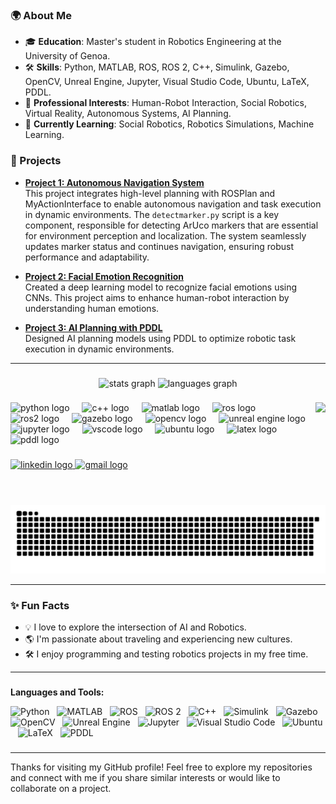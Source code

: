 
### 🌍 About Me
- 🎓 **Education**: Master's student in Robotics Engineering at the University of Genoa.
- 🛠️ **Skills**: Python, MATLAB, ROS, ROS 2, C++, Simulink, Gazebo, OpenCV, Unreal Engine, Jupyter, Visual Studio Code, Ubuntu, LaTeX, PDDL.
- 💼 **Professional Interests**: Human-Robot Interaction, Social Robotics, Virtual Reality, Autonomous Systems, AI Planning.
- 🌱 **Currently Learning**: Social Robotics, Robotics Simulations, Machine Learning.

### 🚀 Projects

- **[Project 1: Autonomous Navigation System](https://github.com/Roumaissa-BENKREDDA/Experimental_Assignmnet_2.git)**  
  This project integrates high-level planning with ROSPlan and MyActionInterface to enable autonomous navigation and task execution in dynamic environments. The `detectmarker.py` script is a key component, responsible for detecting ArUco markers that are essential for environment perception and localization. The system seamlessly updates marker status and continues navigation, ensuring robust performance and adaptability.
  
- **[Project 2: Facial Emotion Recognition](https://github.com/Roumaissa-BENKREDDA/Machine-Learning-2.git)**  
  Created a deep learning model to recognize facial emotions using CNNs. This project aims to enhance human-robot interaction by understanding human emotions.

- **[Project 3: AI Planning with PDDL](https://github.com/Roumaissa-BENKREDDA/Artificial-Intelligence-for-Robotics-2-.git)**  
  Designed AI planning models using PDDL to optimize robotic task execution in dynamic environments.
  
---

###

<div align="center">
  <img src="https://github-readme-stats.vercel.app/api?username=Roumaissa-BENKREDDA&hide_title=false&hide_rank=false&show_icons=true&include_all_commits=true&count_private=true&disable_animations=false&theme=radical&locale=en&hide_border=false" height="150" alt="stats graph"  />
  <img src="https://github-readme-stats.vercel.app/api/top-langs?username=Roumaissa-BENKREDDA&locale=en&hide_title=false&layout=compact&card_width=320&langs_count=5&theme=radical&hide_border=false" height="150" alt="languages graph"  />
</div>

###

<img align="right" height="150" src="https://i.imgflip.com/65efzo.gif"  />

###

<div align="left">
  <img src="https://cdn.jsdelivr.net/gh/devicons/devicon/icons/python/python-original.svg" height="30" alt="python logo"  />
  <img width="12" />
  <img src="https://cdn.jsdelivr.net/gh/devicons/devicon/icons/cplusplus/cplusplus-original.svg" height="30" alt="c++ logo"  />
  <img width="12" />
  <img src="https://cdn.jsdelivr.net/gh/devicons/devicon/icons/matlab/matlab-original.svg" height="30" alt="matlab logo"  />
  <img width="12" />
  <img src="https://cdn.jsdelivr.net/gh/devicons/devicon/icons/ros/ros-original.svg" height="30" alt="ros logo"  />
  <img width="12" />
  <img src="https://cdn.jsdelivr.net/gh/devicons/devicon/icons/ros/ros-original.svg" height="30" alt="ros2 logo"  />
  <img width="12" />
  <img src="https://cdn.jsdelivr.net/gh/devicons/devicon/icons/gazebo/gazebo-original.svg" height="30" alt="gazebo logo"  />
  <img width="12" />
  <img src="https://cdn.jsdelivr.net/gh/devicons/devicon/icons/opencv/opencv-original.svg" height="30" alt="opencv logo"  />
  <img width="12" />
  <img src="https://cdn.jsdelivr.net/gh/devicons/devicon/icons/unrealengine/unrealengine-original.svg" height="30" alt="unreal engine logo"  />
  <img width="12" />
  <img src="https://cdn.jsdelivr.net/gh/devicons/devicon/icons/jupyter/jupyter-original.svg" height="30" alt="jupyter logo"  />
  <img width="12" />
  <img src="https://cdn.jsdelivr.net/gh/devicons/devicon/icons/vscode/vscode-original.svg" height="30" alt="vscode logo"  />
  <img width="12" />
  <img src="https://cdn.jsdelivr.net/gh/devicons/devicon/icons/ubuntu/ubuntu-plain.svg" height="30" alt="ubuntu logo"  />
  <img width="12" />
  <img src="https://cdn.jsdelivr.net/gh/devicons/devicon/icons/latex/latex-original.svg" height="30" alt="latex logo"  />
  <img width="12" />
  <img src="https://img.shields.io/badge/-PDDL-black?logo=pddl&style=social" height="30" alt="pddl logo"  />
</div>

###

<div align="left">
  <a href="https://linkedin.com/in/your-profile" target="_blank">
    <img src="https://img.shields.io/static/v1?message=LinkedIn&logo=linkedin&label=&color=0077B5&logoColor=white&labelColor=&style=for-the-badge" height="35" alt="linkedin logo"  />
  </a>
  <a href="mailto:romr8527@gmail.com" target="_blank">
    <img src="https://img.shields.io/static/v1?message=Email&logo=gmail&label=&color=D14836&logoColor=white&labelColor=&style=for-the-badge" height="35" alt="gmail logo"  />
  </a>
</div>


###

<br clear="both">

<!-- Snake animation placeholder -->
![Snake animation](https://github.com/Roumaissa-BENKREDDA/Roumaissa-BENKREDDA/blob/main/snake.svg)

---

### ✨ Fun Facts
- 💡 I love to explore the intersection of AI and Robotics.
- 🌎 I'm passionate about traveling and experiencing new cultures.
- 🛠️ I enjoy programming and testing robotics projects in my free time.

---
###

**Languages and Tools:** 

![Python](https://img.shields.io/badge/-Python-black?logo=python&style=social)&nbsp;&nbsp;
![MATLAB](https://img.shields.io/badge/-MATLAB-black?logo=mathworks&style=social)&nbsp;&nbsp;
![ROS](https://img.shields.io/badge/-ROS-black?logo=ros&style=social)&nbsp;&nbsp;
![ROS 2](https://img.shields.io/badge/-ROS%202-black?logo=ros&style=social)&nbsp;&nbsp;
![C++](https://img.shields.io/badge/-C++-black?logo=c%2B%2B&style=social)&nbsp;&nbsp;
![Simulink](https://img.shields.io/badge/-Simulink-black?logo=mathworks&style=social)&nbsp;&nbsp;
![Gazebo](https://img.shields.io/badge/-Gazebo-black?logo=gazebo&style=social)&nbsp;&nbsp;
![OpenCV](https://img.shields.io/badge/-OpenCV-black?logo=opencv&style=social)&nbsp;&nbsp;
![Unreal Engine](https://img.shields.io/badge/-Unreal%20Engine-black?logo=unrealengine&style=social)&nbsp;&nbsp;
![Jupyter](https://img.shields.io/badge/-Jupyter-black?logo=jupyter&style=social)&nbsp;&nbsp;
![Visual Studio Code](https://img.shields.io/badge/-Visual%20Studio%20Code-black?logo=visualstudiocode&style=social)&nbsp;&nbsp;
![Ubuntu](https://img.shields.io/badge/-Ubuntu-black?logo=ubuntu&style=social)&nbsp;&nbsp;
![LaTeX](https://img.shields.io/badge/-LaTeX-black?logo=latex&style=social)&nbsp;&nbsp;
![PDDL](https://img.shields.io/badge/-PDDL-black?logo=pddl&style=social)&nbsp;&nbsp;

###
---
Thanks for visiting my GitHub profile! Feel free to explore my repositories and connect with me if you share similar interests or would like to collaborate on a project.
